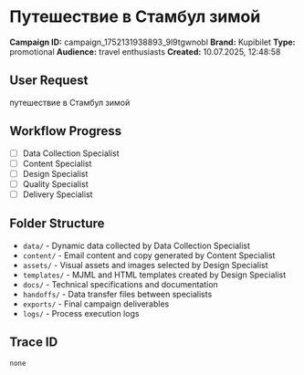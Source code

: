 # Путешествие в Стамбул зимой

**Campaign ID:** campaign_1752131938893_9l9tgwnobl
**Brand:** Kupibilet
**Type:** promotional
**Audience:** travel enthusiasts
**Created:** 10.07.2025, 12:48:58

## User Request
путешествие в Стамбул зимой

## Workflow Progress
- [ ] Data Collection Specialist
- [ ] Content Specialist  
- [ ] Design Specialist
- [ ] Quality Specialist
- [ ] Delivery Specialist

## Folder Structure

- `data/` - Dynamic data collected by Data Collection Specialist
- `content/` - Email content and copy generated by Content Specialist
- `assets/` - Visual assets and images selected by Design Specialist
- `templates/` - MJML and HTML templates created by Design Specialist
- `docs/` - Technical specifications and documentation
- `handoffs/` - Data transfer files between specialists
- `exports/` - Final campaign deliverables
- `logs/` - Process execution logs

## Trace ID
`none`
